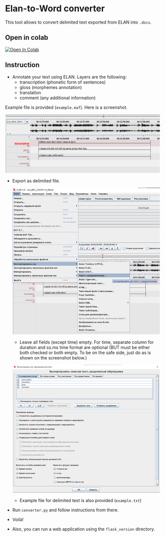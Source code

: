 # Elan-to-Word converter

This tool allows to convert delimited text exported from ELAN into `.docx`.

## Open in colab
[![Open In Colab](https://colab.research.google.com/assets/colab-badge.svg)](https://colab.research.google.com/github/bamaxi/elan-to-word/blob/sakha/elan_to_word.ipynb)


## Instruction

* Annotate your text using ELAN. Layers are the following:
  * transcription (phonetic form of sentences)
  * gloss (morphemes annotation)
  * translation
  * comment (any additional information)

Example file is provided (`example.eaf`). Here is a screenshot.

![](elan_example.png)

* Export as delimited file.

  ![](export_example.png)

  * Leave all fields (except time) empty. For time, separate column for duration
  and ss.ms time format are optional (BUT must be either both checked
  or both empty. To be on the safe side, just do as is shown on the screenshot below.)
  
  ![](settings_example.png)
  
  * Example file for delimited text is also provided (`example.txt`)

* Run `converter.py` and follow instructions from there.
* Voilà!

* Also, you can run a web application using the `flask_version` directory.


